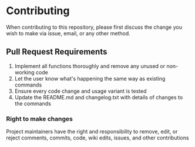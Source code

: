 # Contributing

When contributing to this repository, please first discuss the change you wish to make via issue, email, or any other method.

## Pull Request Requirements

1. Implement all functions thoroughly and remove any unused or non-working code
2. Let the user know what's happening the same way as existing commands
3. Ensure every code change and usage variant is tested
4. Update the README.md and changelog.txt with details of changes to the commands

### Right to make changes

Project maintainers have the right and responsibility to remove, edit, or reject comments, commits, code, wiki edits, issues, and other contributions
